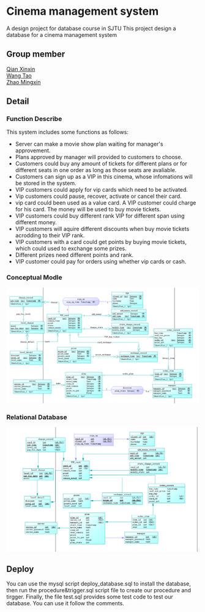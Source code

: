 # Cinema management system
A design project for database course in SJTU
This project design a database for a cinema management system
<br>
## Group member
[Qian Xinxin]()\
[Wang Tao](https://github.com/IrvingW)\
[Zhao Mingxin]()

## Detail
### Function Describe
This system includes some functions as follows:
* Server can make a movie show plan waiting for manager's approvement.
* Plans approved by manager will provided to customers to choose.
* Customers could buy any amount of tickets for different plans or for different seats in 
  one order as long as those seats are avaliable.
* Customers can sign up as a VIP in this cinema, whose infomations will be stored in the system.
* VIP customers could apply for vip cards which need to be activated.
* Vip customers could pause, recover, activate or cancel their card.
* vip card could been used as a value card. A VIP customer could charge for his card.
  The money will be used to buy movie tickets.
* VIP customers could buy different rank VIP for different span using different money.
* VIP customers will aquire different discounts when buy movie tickets acrodding to their VIP rank.
* VIP customers with a card could get points by buying movie tickets, which could used to exchange some prizes.
* Different prizes need different points and rank. 
* VIP customer could pay for orders using whether vip cards or cash. 

### Conceptual Modle
![Picture](https://github.com/IrvingW/Database-Course/blob/master/Conceptual%20Model.png)
<br>

### Relational Database
![Picture](https://github.com/IrvingW/Database-Course/blob/master/Relational%20Database.png)
<br>

## Deploy
You can use the mysql script deploy_database.sql to install the database, 
then run the procedure&trigger.sql script file to create our procedure and tirgger.
Finally, the file test.sql provides some test code to test our database. You can use it follow the comments.
